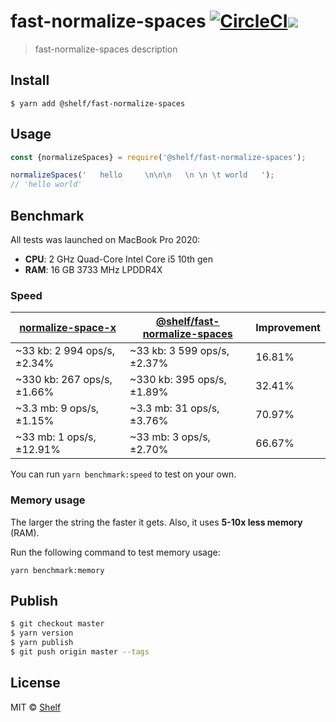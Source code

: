 # fast-normalize-spaces [![CircleCI](https://circleci.com/gh/shelfio/fast-normalize-spaces/tree/master.svg?style=svg)](https://circleci.com/gh/shelfio/fast-normalize-spaces/tree/master)![](https://img.shields.io/badge/code_style-prettier-ff69b4.svg)

> fast-normalize-spaces description

## Install

```
$ yarn add @shelf/fast-normalize-spaces
```

## Usage

```js
const {normalizeSpaces} = require('@shelf/fast-normalize-spaces');

normalizeSpaces('   hello     \n\n\n   \n \n \t world   ');
// 'hello world'
```

## Benchmark

All tests was launched on MacBook Pro 2020:
  - **CPU**: 2 GHz Quad-Core Intel Core i5 10th gen
  - **RAM**: 16 GB 3733 MHz LPDDR4X

### Speed

| [normalize-space-x](https://github.com/Xotic750/normalize-space-x) | [@shelf/fast-normalize-spaces](https://github.com/shelfio/fast-normalize-spaces) | Improvement |
| ------------------------------------------------------------------ | -------------------------------------------------------------------------------- | ----------- |
| ~33 kb: 2 994 ops/s, ±2.34%                                        | ~33 kb: 3 599 ops/s, ±2.37%                                                      | 16.81%      |
| ~330 kb: 267 ops/s, ±1.66%                                         | ~330 kb: 395 ops/s, ±1.89%                                                       | 32.41%      |
| ~3.3 mb: 9 ops/s, ±1.15%                                           | ~3.3 mb: 31 ops/s, ±3.76%                                                        | 70.97%      |
| ~33 mb: 1 ops/s, ±12.91%                                           | ~33 mb: 3 ops/s, ±2.70%                                                          | 66.67%      |

You can run `yarn benchmark:speed` to test on your own.

### Memory usage

The larger the string the faster it gets. Also, it uses **5-10x less memory** (RAM).

Run the following command to test memory usage:

```shell
yarn benchmark:memory
```

## Publish

```sh
$ git checkout master
$ yarn version
$ yarn publish
$ git push origin master --tags
```

## License

MIT © [Shelf](https://shelf.io)
